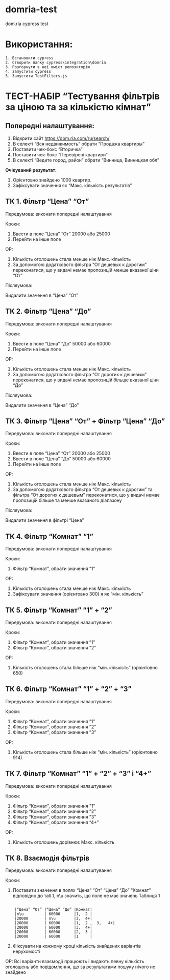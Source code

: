 # domria-test
 dom.ria cypress test


# Використання:

    1. Встановити cypress
    2. Створити папку cypress\integration\domria
    3. Розгорнути в неї вміст репозиторію
    4. запустити cypress
    5. Запустити TestFilters.js


# ТЕСТ-НАБІР “Тестування фільтрів за ціною та за кількістю кімнат”


## Попередні налаштування: 

1. Відкрити сайт https://dom.ria.com/ru/search/
2. В селекті “Вся недвижимость” обрати “Продажа квартиры”
3. Поставити чек-бокс “Вторичка”
4. Поставити чек-бокс “Перевірені квартири”
5. В селекті “Ведите город, район” обрати “Винница, Винницкая обл”

**Очікуваний результат:**

1. Орієнтовно знайдено 1000 квартир. 
2. Зафіксувати значення як “Макс. кількість результатів”


## ТК 1. Фільтр “Цена” “От”

Передумова:
        виконати попередні налаштування

Кроки:

1. Ввести в поле “Цена” “От” 20000 або 25000
2. Перейти на інше поле

ОР:

1. Кількість оголошень стала менше ніж Макс. кількість
2. За допомогою додаткового фільтра “От дешевых к дорогим” переконатися, що у видачі немає пропозицій менше вказаної ціни “От”

Післяумова:

Видалити значення в “Цена” “От”


## ТК 2. Фільтр “Цена” “До”

Передумова:
        виконати попередні налаштування

Кроки:

1. Ввести в поле “Цена” “До” 50000 або 60000
2. Перейти на інше поле

ОР:

1. Кількість оголошень стала менше ніж Макс. кількість
2. За допомогою додаткового фільтра “От дорогих к дешевым” переконатися, що у видачі немає пропозицій більше вказаної ціни “До”

Післяумова:

Видалити значення в “Цена” “До”


## ТК 3. Фільтр “Цена” “От” + Фільтр “Цена” “До”

Передумова:
        виконати попередні налаштування

Кроки:

1. Ввести в поле “Цена” “От” 20000 або 25000
2. Ввести в поле “Цена” “До” 50000 або 60000
3. Перейти на інше поле

ОР:

1. Кількість оголошень стала менше ніж Макс. кількість
2. За допомогою додаткового фільтра “От дешевых к дорогим” та фільтра “От дорогих к дешевым” переконатися, що у видачі немає пропозицій більше та менше вказаного діапазону

Післяумова:

Видалити значення в фільтрі “Цена”


## ТК 4. Фільтр “Комнат” “1”

Передумова:
        виконати попередні налаштування

Кроки:

1. Фільтр “Комнат”, обрати значення ”1”

ОР:

1. Кількість оголошень стала менше ніж Макс. кількість
2. Зафіксувати значення (орієнтовно 300) я як “мін. кількість” 


## ТК 5. Фільтр “Комнат” “1” + “2”

Передумова:
        виконати попередні налаштування

Кроки:

1. Фільтр “Комнат”, обрати значення ”1”
2. Фільтр “Комнат”, обрати значення ”2”

ОР:

1. Кількість оголошень стала більше ніж  “мін. кількість” (орієнтовно 650)


## ТК 6. Фільтр “Комнат” “1” + “2” + “3”

Передумова:
        виконати попередні налаштування

Кроки:

1. Фільтр “Комнат”, обрати значення ”1”
2. Фільтр “Комнат”, обрати значення ”2”
3. Фільтр “Комнат”, обрати значення ”3”

ОР:

1. Кількість оголошень стала більше ніж  “мін. кількість” (орієнтовно 914)


## ТК 7. Фільтр “Комнат” “1” + “2” + “3” і “4+”

Передумова:
        виконати попередні налаштування

Кроки:

1. Фільтр “Комнат”, обрати значення ”1”
2. Фільтр “Комнат”, обрати значення ”2”
3. Фільтр “Комнат”, обрати значення ”3”
4. Фільтр “Комнат”, обрати значення “4+”

ОР:

1. Кількість оголошень дорівнює Макс. кількість


## ТК 8. Взаємодія фільтрів

Передумова:
        виконати попередні налаштування
        
Кроки:

1. Поставити  значення в полях “Цена” “От” “Цена” “До” “Комнат” відповідно до таб.1, n\u значить, що поле не має значень
Таблиця 1

<pre><code>
    |“Цена” “От” |“Цена” “До” |Комнат|
    |n\u         | 60000      |1,  2 |
    |20000       | n\u        |3,  4+|
    |20000       | 60000      |1,  2 ,  3,   4+|
    |20000       | 60000      |3,  4+|
    |20000       | 60000      |2,  3 |
    |20000       | 60000      |1     |
</code></pre>

2.  Фіксувати на кожному кроці кількість знайдених варіантів нерухомості

ОР:
Всі варіанти взаємодії працюють і видають певну кількість оголошень або повідомлення, що за результатами пошуку нічого не знайдено

